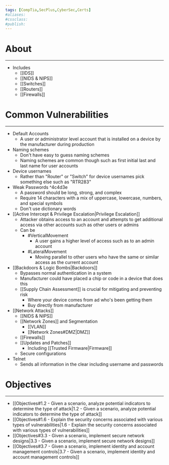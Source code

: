 ```yaml
---
tags: [CompTia,SecPlus,CyberSec,Certs]
#aliases:
#cssclass:
#publish:
---
```


# About
---
- Includes
	- [[IDS]]
	- [[NIDS & NIPS]]
	- [[Switches]]
	- [[Routers]]
	- [[Firewalls]]

# Common Vulnerabilities
---
- Default Accounts
	- A user or administrator level account that is installed on a device by the manufacturer during production
- Naming schemes
	- Don't have easy to guess naming schemes 
	- Naming schemes are common though such as first initial last and last name for user accounts
- Device usernames
	- Rather than "Router" or "Switch" for device usernames pick something else such as "RTR283"
- Weak Passwords ^4c4d3e
	- A password should be long, strong, and complex
	- Require 14 characters with a mix of uppercase, lowercase, numbers, and special symbols
	- Don't use dictionary words
- [[Active Intercept & Privilege Escalation|Privilege Escalation]]
	- Attacker obtains access to an account and attempts to get additional access via other accounts such as other users or admins
	- Can be
		- #VerticalMovement
			- A user gains a higher level of access such as to an admin account
		- #LateralMovement 
			- Moving parallel to other users who have the same or similar access as the current account
- [[Backdoors & Logic Bombs|Backdoors]]
	- Bypasses normal authentication in a system
	- Manufacturer could have placed a chip or code in a device that does this
	- [[Supply Chain Assessment]] is crucial for mitigating and preventing risk
		- Where your device comes from ad who's been getting them
		- Buy directly from manufacturer
- [[Network Attacks]]
	- [[NIDS & NIPS]]
	- [[Network Zones]] and Segmentation
		- [[VLAN]]
		- [[Network Zones#DMZ|DMZ]]
	- [[Firewalls]]
	- [[Updates and Patches]]
		- Including [[Trusted Firmware|Firmware]]
	- Secure configurations
- Telnet
	- Sends all information in the clear including username and passwords

# Objectives
---
- [[Objectives#1.2 - Given a scenario, analyze potential indicators to determine the type of attack|1.2 - Given a scenario, analyze potential indicators to determine the type of attack]]
- [[Objectives#1.6 - Explain the security concerns associated with various types of vulnerabilities|1.6 - Explain the security concerns associated with various types of vulnerabilities]]
- [[Objectives#3.3 - Given a scenario, implement secure network designs|3.3 - Given a scenario, implement secure network designs]]
- [[Objectives#3.7 - Given a scenario, implement identity and account management controls|3.7 - Given a scenario, implement identity and account management controls]]